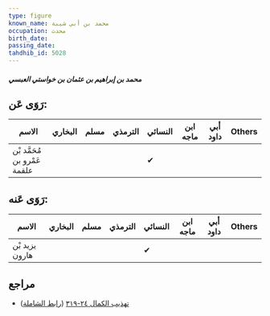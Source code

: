 ```yaml
---
type: figure
known_name: محمد بن أبي شيبة
occupation: محدث
birth_date:
passing_date:
tahdhib_id: 5028
---
```

##### محمد بن إبراهيم بن عثمان بن خواستي العبسي

## رَوَى عَن:
| الاسم                        | البخاري | مسلم | الترمذي | النسائي | ابن ماجه | أبي داود | Others |
| ---------------------------- | ------- | ---- | ------- | ------- | -------- | -------- | ------ |
| مُحَمَّد بْن عَمْرو بن علقمة |         |      |         | ✔       |          |          |        |
## رَوَى عَنه:
| الاسم          | البخاري | مسلم | الترمذي | النسائي | ابن ماجه | أبي داود | Others |
| -------------- | ------- | ---- | ------- | ------- | -------- | -------- | ------ |
| يزيد بْن هارون |         |      |         | ✔       |          |          |        |
## مراجع
- [تهذيب الكمال ٢٤-٣١٩](obsidian://open?vault=Tahdhib-al-Kamal&file=Figures/٥٠٢٨-محمد%20بن%20إبراهيم%20بن%20عثمان%20بن%20خواستي%20العبسي) ([رابط الشاملة](https://shamela.ws/book/3722/12831))